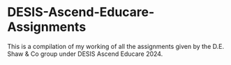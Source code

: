 # DESIS-Ascend-Educare-Assignments
This is a compilation of my working of all the assignments given by the D.E. Shaw &amp; Co group under DESIS Ascend Educare 2024.

